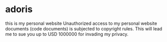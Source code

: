 # adoris
this is my personal website
Unauthorized access to my personal website documents (code documents) is subjected to copyright rules. This will lead me to sue you up to USD 1000000 for invading my privacy.

